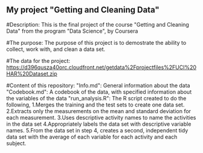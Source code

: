 ## My project "Getting and Cleaning Data"

#Description:
  This is the final project of the course "Getting and Cleaning Data" from the program "Data Science",  by Coursera

#The purpose:
  The purpose of this project is to demostrate the ability to collect, work with, and clean a data set.
  
#The data for the project:
    https://d396qusza40orc.cloudfront.net/getdata%2Fprojectfiles%2FUCI%20HAR%20Dataset.zip
    
#Content of this repository:
  "Info.md": General information about the data
  "Codebook.md": A codebook of the data, with specified information about the variables of the data
  "run_analysis.R": The R script created to do the following,
    1.Merges the training and the test sets to create one data set.
    2.Extracts only the measurements on the mean and standard deviation for each measurement.
    3.Uses descriptive activity names to name the activities in the data set
    4.Appropriately labels the data set with descriptive variable names.
    5.From the data set in step 4, creates a second, independent tidy data set with the average of each variable for each activity and      each subject.
